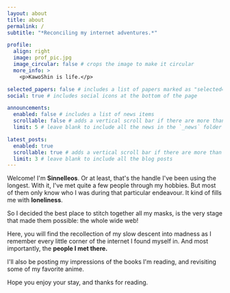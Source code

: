 ```yaml
---
layout: about
title: about
permalink: /
subtitle: "*Reconciling my internet adventures.*"

profile:
  align: right
  image: prof_pic.jpg
  image_circular: false # crops the image to make it circular
  more_info: >
    <p>KawoShin is life.</p>

selected_papers: false # includes a list of papers marked as "selected={true}"
social: true # includes social icons at the bottom of the page

announcements:
  enabled: false # includes a list of news items
  scrollable: false # adds a vertical scroll bar if there are more than 3 news items
  limit: 5 # leave blank to include all the news in the `_news` folder

latest_posts:
  enabled: true
  scrollable: true # adds a vertical scroll bar if there are more than 3 new posts items
  limit: 3 # leave blank to include all the blog posts
---
```


Welcome! I'm **Sinnelleos**. Or at least, that's the handle I've been using the longest. With it, I've met quite a few people through my hobbies. But most of them only know who I was during that particular endeavour. It kind of fills me with **loneliness**.

So I decided the best place to stitch together all my masks, is the very stage that made them possible: the whole wide web!

Here, you will find the recollection of my slow descent into madness as I remember every little corner of the internet I found myself in. And most importantly, the **people I met there.**

I'll also be posting my impressions of the books I'm reading, and revisiting some of my favorite anime.

Hope you enjoy your stay, and thanks for reading.
